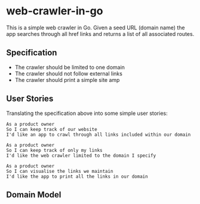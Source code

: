 # web-crawler-in-go

This is a simple web crawler in Go. Given a seed URL (domain name) the app searches through all href links and returns a list of all associated routes.

## Specification

* The crawler should be limited to one domain
* The crawler should not follow external links
* The crawler should print a simple site amp


## User Stories

Translating the specification above into some simple user stories:

```
As a product owner
So I can keep track of our website
I'd like an app to crawl through all links included within our domain

As a product owner
So I can keep track of only my links
I'd like the web crawler limited to the domain I specify

As a product owner
So I can visualise the links we maintain
I'd like the app to print all the links in our domain

```

## Domain Model


